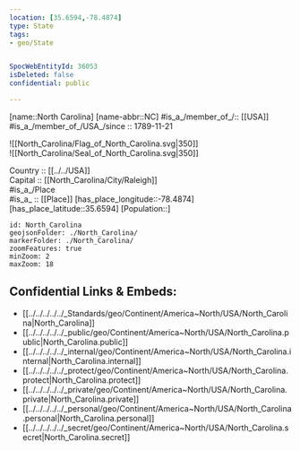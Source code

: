 ```yaml
---
location: [35.6594,-78.4874] 
type: State
tags:
- geo/State


SpocWebEntityId: 36053
isDeleted: false
confidential: public

---
```

[name::North Carolina] 
[name-abbr::NC] 
#is_a_/member_of_/:: [[USA]]
#is_a_/member_of_/USA_/since :: 1789-11-21  


![[North_Carolina/Flag_of_North_Carolina.svg|350]]  
![[North_Carolina/Seal_of_North_Carolina.svg|350]]  

Country :: [[../../USA]]  
Capital :: [[North_Carolina/City/Raleigh]]  
#is_a_/Place  
#is_a_ :: [[Place]] 
[has_place_longitude::-78.4874] 
[has_place_latitude::35.6594] 
[Population::] 



```leaflet
id: North_Carolina
geojsonFolder: ./North_Carolina/
markerFolder: ./North_Carolina/
zoomFeatures: true 
minZoom: 2 
maxZoom: 18
```


## Confidential Links & Embeds: 
- [[../../../../../_Standards/geo/Continent/America~North/USA/North_Carolina|North_Carolina]] 
- [[../../../../../_public/geo/Continent/America~North/USA/North_Carolina.public|North_Carolina.public]] 
- [[../../../../../_internal/geo/Continent/America~North/USA/North_Carolina.internal|North_Carolina.internal]] 
- [[../../../../../_protect/geo/Continent/America~North/USA/North_Carolina.protect|North_Carolina.protect]] 
- [[../../../../../_private/geo/Continent/America~North/USA/North_Carolina.private|North_Carolina.private]] 
- [[../../../../../_personal/geo/Continent/America~North/USA/North_Carolina.personal|North_Carolina.personal]] 
- [[../../../../../_secret/geo/Continent/America~North/USA/North_Carolina.secret|North_Carolina.secret]] 
